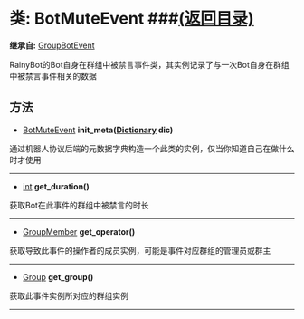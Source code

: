# 类: BotMuteEvent ###[(返回目录)](README.md)  
  
**继承自:** [GroupBotEvent](GroupBotEvent.md)  
  
RainyBot的Bot自身在群组中被禁言事件类，其实例记录了与一次Bot自身在群组中被禁言事件相关的数据  
  
## 方法 
  
- [BotMuteEvent](BotMuteEvent.md) **init_meta([Dictionary](https://docs.godotengine.org/en/latest/classes/class_dictionary.html) dic)**  
  
通过机器人协议后端的元数据字典构造一个此类的实例，仅当你知道自己在做什么时才使用  
  
---  
  
- [int](https://docs.godotengine.org/en/latest/classes/class_int.html) **get_duration()**  
  
获取Bot在此事件的群组中被禁言的时长  
  
---  
  
- [GroupMember](GroupMember.md) **get_operator()**  
  
获取导致此事件的操作者的成员实例，可能是事件对应群组的管理员或群主  
  
---  
  
- [Group](Group.md) **get_group()**  
  
获取此事件实例所对应的群组实例  
  
---  
  

